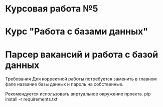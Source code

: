 # Курсовая работа №5
# Курс "Работа с базами данных"
# Парсер вакансий и работа с базой данных
Требования
Для корректной работы потребуется заменить в главном фале название базы данных и пароль на собственные.

Рекомендуется использовать виртуальное окружение проекта. 
pip install -r requirements.txt

